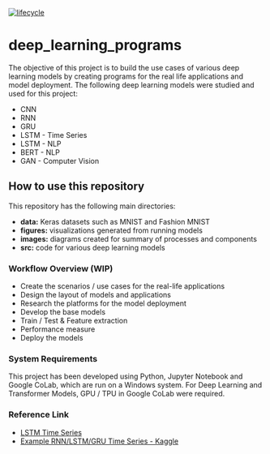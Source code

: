[![lifecycle](https://img.shields.io/badge/lifecycle-experimental-orange.svg)](https://www.tidyverse.org/lifecycle/#experimental)

# deep_learning_programs

The objective of this project is to build the use cases of various deep learning models by creating programs for the real life applications and model deployment. The following deep learning models were studied and used for this project:
* CNN
* RNN
* GRU
* LSTM - Time Series
* LSTM - NLP
* BERT - NLP
* GAN - Computer Vision

## How to use this repository

This repository has the following main directories:

* __data:__ Keras datasets such as MNIST and Fashion MNIST
* __figures:__ visualizations generated from running models
* __images:__ diagrams created for summary of processes and components
* __src:__ code for various deep learning models


### Workflow Overview (WIP)

* Create the scenarios / use cases for the real-life applications
* Design the layout of models and applications
* Research the platforms for the model deployment
* Develop the base models
* Train / Test & Feature extraction
* Performance measure
* Deploy the models


### System Requirements

This project has been developed using Python, Jupyter Notebook and Google CoLab, which are run on a Windows system. For Deep Learning and Transformer Models, GPU / TPU in Google CoLab were required.


### Reference Link
* [LSTM Time Series](https://github.com/jaungiers/LSTM-Neural-Network-for-Time-Series-Prediction)
* [Example RNN/LSTM/GRU Time Series - Kaggle](https://www.kaggle.com/code/charel/learn-by-example-rnn-lstm-gru-time-series/notebook)

